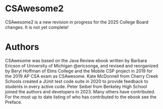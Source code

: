 # CSAwesome2

CSAwesome2 is a new revision in progress for the 2025 College Board changes. It is not yet complete! 

# Authors

CSAwesome was based on the Java Review ebook written by Barbara Ericson of University of Michigan @ericsonga, and revised and reorganized by Beryl Hoffman of Elms College and the Mobile CSP project in 2019 for the 2019 AP CSA exam as CSAwesome. Kate McDonnell from Cherry Creek Schools created a JUnit test code suite in 2020 to provide feedback to students in every active code. Peter Seibel from Berkeley High School joined the authors and developers in 2023. Many others have contributed. For the most up to date listing of who has contributed to the ebook see the Preface.
